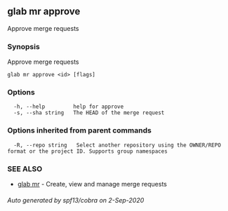 ## glab mr approve

Approve merge requests

### Synopsis

Approve merge requests

```
glab mr approve <id> [flags]
```

### Options

```
  -h, --help         help for approve
  -s, --sha string   The HEAD of the merge request
```

### Options inherited from parent commands

```
  -R, --repo string   Select another repository using the OWNER/REPO format or the project ID. Supports group namespaces
```

### SEE ALSO

* [glab mr](glab_mr.md)	 - Create, view and manage merge requests

###### Auto generated by spf13/cobra on 2-Sep-2020
